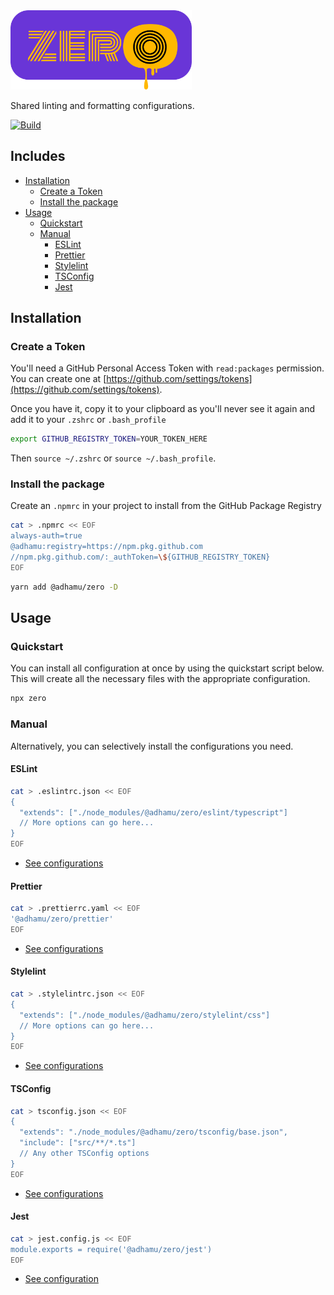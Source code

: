 <img src="logo.png" alt="drawing" width="290"/>

Shared linting and formatting configurations.

[![Build](https://github.com/adhamu/zero/workflows/CI/badge.svg)](https://github.com/adhamu/zero/actions)

## Includes

- [Installation](#installation)
  - [Create a Token](#create-a-token)
  - [Install the package](#install-the-package)
- [Usage](#usage)
  - [Quickstart](#quickstart)
  - [Manual](#manual)
    - [ESLint](#eslint)
    - [Prettier](#prettier)
    - [Stylelint](#stylelint)
    - [TSConfig](#tsconfig)
    - [Jest](#jest)

## Installation

### Create a Token

You'll need a GitHub Personal Access Token with `read:packages` permission. You can create one at [https://github.com/settings/tokens](https://github.com/settings/tokens).

Once you have it, copy it to your clipboard as you'll never see it again and add it to your `.zshrc` or `.bash_profile`

```sh
export GITHUB_REGISTRY_TOKEN=YOUR_TOKEN_HERE
```

Then `source ~/.zshrc` or `source ~/.bash_profile`.

### Install the package

Create an `.npmrc` in your project to install from the GitHub Package Registry

```sh
cat > .npmrc << EOF
always-auth=true
@adhamu:registry=https://npm.pkg.github.com
//npm.pkg.github.com/:_authToken=\${GITHUB_REGISTRY_TOKEN}
EOF
```

```sh
yarn add @adhamu/zero -D
```

## Usage

### Quickstart

You can install all configuration at once by using the quickstart script below. This will create all the necessary files with the appropriate configuration.

```sh
npx zero
```

### Manual

Alternatively, you can selectively install the configurations you need.

#### ESLint

```sh
cat > .eslintrc.json << EOF
{
  "extends": ["./node_modules/@adhamu/zero/eslint/typescript"]
  // More options can go here...
}
EOF
```

- [See configurations](./eslint)

#### Prettier

```sh
cat > .prettierrc.yaml << EOF
'@adhamu/zero/prettier'
EOF
```

- [See configurations](./prettier)

#### Stylelint

```sh
cat > .stylelintrc.json << EOF
{
  "extends": ["./node_modules/@adhamu/zero/stylelint/css"]
  // More options can go here...
}
EOF
```

- [See configurations](./stylelint)

#### TSConfig

```sh
cat > tsconfig.json << EOF
{
  "extends": "./node_modules/@adhamu/zero/tsconfig/base.json",
  "include": ["src/**/*.ts"]
  // Any other TSConfig options
}
EOF
```

- [See configurations](./tsconfig)

#### Jest

```sh
cat > jest.config.js << EOF
module.exports = require('@adhamu/zero/jest')
EOF
```

- [See configuration](./jest)
